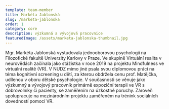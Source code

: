 ```yaml
---
template: team-member
title: Markéta Jablonská
slug: /marketa-jablonska
order: 1
category: core
description: výzkumná a vývojová pracovnice
featuredImage: /assets/marketa-jablonska-thumbnail.jpg
---
```


Mgr. Markéta Jablonská vystudovala jednooborovou psychologii na Filozofické fakultě Univerzity Karlovy v Praze. Ve skupině Virtuální realita v neurovědách začínala jako stážistka v roce 2019 na projektu Mindfulness ve virtuální realitě (VR). V NUDZ mimo jiné psala svou diplomovou práci na téma kognitivní screening u dětí, za kterou obdržela cenu prof. Matějčka, udílenou v oboru dětské psychologie. V současnosti se věnuje jako výzkumný a vývojový pracovník primárně expoziční terapii ve VR s dobrovolníky či pacienty, se zaměřením na úzkostné poruchy. Zároveň spolupracuje na mezinárodním projektu zaměřeném na trénink sociálních dovedností pomocí VR. 


